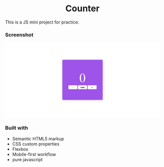 <h1 align="center">Counter</h1>

This is a JS mini project for practice.

### Screenshot

![screenshot](screenshot.png)

### Built with

- Semantic HTML5 markup
- CSS custom properties
- Flexbox
- Mobile-first workflow
- pure javascript
